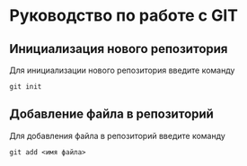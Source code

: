 # Руководство по работе с GIT

## Инициализация нового репозитория

Для инициализации нового репозитория введите команду 
```
git init
```
## Добавление файла в репозиторий

Для добавления файла в репозиторий введите команду
```
git add <имя файла>
```